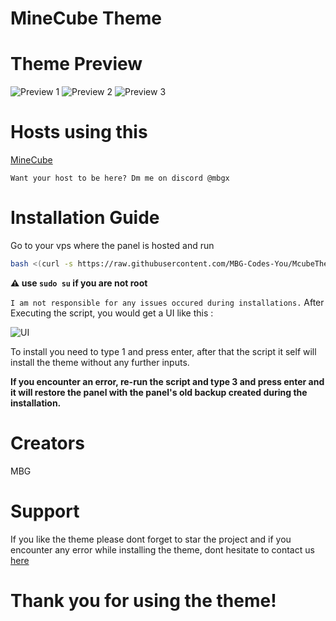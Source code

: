 # MineCube Theme

# Theme Preview
![Preview 1](https://media.discordapp.net/attachments/1132986922000728104/1133810285052960919/image.png?width=1380&height=671)
![Preview 2](https://media.discordapp.net/attachments/1132986922000728104/1133810611197857793/image.png?width=1396&height=671)
![Preview 3](https://github.com/MBG1337/McubeTheme/assets/108623200/bf44ce29-216b-4d4a-a5c1-5a633102100b)


# Hosts using this

[MineCube](https://discord.gg/WvzNPpKr)

`Want your host to be here? Dm me on discord @mbgx`

# Installation Guide

Go to your vps where the panel is hosted and run
```sh
bash <(curl -s https://raw.githubusercontent.com/MBG-Codes-You/McubeTheme/main/install.sh)
 ```
**⚠️ use `sudo su` if you are not root**

`I am not responsible for any issues occured during installations.`
After Executing the script, you would get a UI like this :

![UI](https://media.discordapp.net/attachments/954377411041054750/1079437328596082759/image.png)

To install you need to type 1 and press enter, after that the script it self will install the theme without any further inputs.

**If you encounter an error, re-run the script and type 3 and press enter and it will restore the panel with the panel's old backup created during the installation.**

# Creators
MBG

# Support
If you like the theme please dont forget to star the project and if you encounter any error while installing the theme, dont hesitate to contact us [here](https://discord.gg/minecube)

# Thank you for using the theme!
